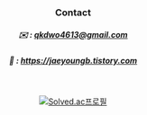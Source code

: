 <div align="center">

### Contact 
##### ✉️  : qkdwo4613@gmail.com
##### 📕 : https://jaeyoungb.tistory.com

<br>

[![Solved.ac프로필](http://mazassumnida.wtf/api/v2/generate_badge?boj=qkdwo46)](https://solved.ac/qkdwo46)


<!--
________________________________
  
  <img src="https://img.shields.io/badge/Java-007396?style=flat&logoColor=white"/>
  <img src="https://img.shields.io/badge/Gradle-02303A?style=flat&logo=Gradle&logoColor=white"/>
  <br><br>
  
  
  <img src="https://img.shields.io/badge/Spring-6DB33F?style=flat&logo=Spring&logoColor=white"/>
  <img src="https://img.shields.io/badge/Spring Boot-6DB33F?style=flat&logo=Spring Boot&logoColor=white"/>
  <img src="https://img.shields.io/badge/Spring Data JPA-6DB33F?style=flat&logo=Spring&logoColor=white"/>
  <br><br>
  
  <img src="https://img.shields.io/badge/H2 Database-004A9D?style=flat&logoColor=white"/>
  <img src="https://img.shields.io/badge/MySQL-4479A1?style=flat&logo=MySQL&logoColor=white"/>
  <br><br>
  
  <img src="https://img.shields.io/badge/Amazon EC2-FF9900?style=flat&logo=Amazon EC2&logoColor=white"/>
  <img src="https://img.shields.io/badge/Amazon RDS-527FFF?style=flat&logo=Amazon RDS&logoColor=white"/>
  <br><br>
  
  <img src="https://img.shields.io/badge/Git-F05032?style=flat&logo=Git&logoColor=white"/>
  <img src="https://img.shields.io/badge/GitHub-181717?style=flat&logo=GitHub&logoColor=white"/>
  <br><br>
  
  <img src="https://img.shields.io/badge/Intellij IDEA-000000?style=flat&logo=Intellij IDEA&logoColor=white"/>
  
</div>

-->
  
<!--
<img src="https://img.shields.io/badge/Java-{007396}?style={flat}">
<img src="https://img.shields.io/badge/CSS-288CDE?style=flat&logo=CSS3&logoColor=white"/>
<img src="https://img.shields.io/badge/javascript-FFEB5A?style=flat&logo=JavaScript&logoColor=white"/> 
<img src="https://img.shields.io/badge/vue.js-4FC08D?style=flat&logo=vue.js&logoColor=green"/>
<img src="https://img.shields.io/badge/react-blue?style=flat&logo=React&logoColor=white"/> 
<img src="https://img.shields.io/badge/Next.js-000000?style=flat&logo=Next.js&logoColor=white"/>
<img src="https://img.shields.io/badge/node.js-BCEE68?style=flat&logo=Node.js&logoColor=white"/>
<img src="https://img.shields.io/badge/git-FF7F50?style=flat&logo=Git&logoColor=white"/>
-->
